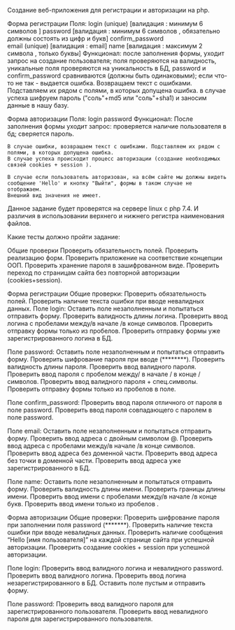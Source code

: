 Создание веб-приложения для регистрации и авторизации на php.

Форма регистрации
Поля:
login (unique)    [валидация : минимум 6 символов ]
password          [валидация : минимум 6 символов , обязательно должны состоять из цифр и букв]
confirm_password  
email (unique)    [валидация : email]
name              [валидация : максимум 2 символа , только буквы]
Функционал:
после заполнения формы, уходит запрос на создание пользователя;
поля проверяются на валидность, уникальные поля проверяются на уникальность в БД, password и confirm_password сравниваются (должны быть одинаковыми);
если что-то не так - выдается ошибка. Возвращаем текст с ошибками. Подставляем их рядом с полями, в которых допущена ошибка.
в случае успеха шифруем пароль ("соль"+md5 или "соль"+sha1) и заносим данные в нашу базу.

Форма авторизации
Поля:
login
password
Функционал:
После заполнения формы уходит запрос:
проверяется наличие пользователя в бд;
сверяется пароль.

    В случае ошибки, возвращаем текст с ошибками. Подставляем их рядом с полями, в которых допущена ошибка.
    В случае успеха происходит процесс авторизации (создание необходимых связей cookies + session ).

    В случае если пользователь авторизован, на всём сайте мы должны видеть сообщение 'Hello' и кнопку "Выйти", формы в таком случае не отображаем.
    Внешний вид значения не имеет.



Данное задание будет проверятся на сервере linux с php 7.4.
И различия в использовании верхнего и нижнего регистра наименования файлов.




Какие тесты должно пройти задание:

Общие проверки
Проверить обязательность полей.
Проверить реализацию форм.
Проверить приложение на соответствие концепции ООП.
Проверить хранение пароля в зашифрованном виде.
Проверить переход по страницам сайта без повторной авторизации (cookies+session).

Форма регистрации
Общие проверки:
Проверить обязательность полей.
Проверить наличие текста ошибки при вводе невалидных данных.
Поле login:
Оставить поле незаполненным и попытаться отправить форму.
Проверить валидность длины логина.
Проверить ввод логина с пробелами между/в начале /в конце символов.
Проверить отправку формы только из пробелов.
Проверить отправку формы  уже зарегистрированного логина в БД.


Поле password:
Оставить поле незаполненным и попытаться отправить форму.
Проверить шифрование пароля при вводе (********).
Проверить валидность длины пароля.
Проверить ввод валидного пароля.
Проверить ввод пароля с пробелом между/ в начале / в конце / символов.
Проверить ввод валидного пароля + спец.символы.
Проверить отправку формы только из пробелов в поле.

 
Поле confirm_password:
Проверить ввод пароля отличного от пароля в поле password.
Проверить ввод пароля совпадающего с паролем в поле password.

Поле email:
Оставить поле незаполненным и попытаться отправить форму.
Проверить ввод адреса с двойным символом @.
Проверить ввод адреса с пробелами между/в начале /в конце символов. 
Проверить ввод адреса без доменной части.
Проверить ввод адреса без точки в доменной части.
Проверить ввод адреса уже зарегистрированного в БД.

Поле name:
Оставить поле незаполненным и попытаться отправить форму.
Проверить валидность длины имени.
Проверить границы длины имени.
Проверить ввод имени с пробелами между/в начале /в конце букв.
Проверить ввод имени только из пробелов .
 
Форма авторизации
Общие проверки:
Проверить шифрование пароля при заполнении поля password (*******).
Проверить наличие текста ошибки при вводе невалидных данных.
Проверить наличие сообщения “Hello [имя пользователя]” на каждой странице сайта при успешной авторизации.
Проверить создание cookies + session при успешной авторизации.

Поле login:
Проверить ввод валидного логина и невалидного password.
Проверить ввод валидного логина.
Проверить ввод логина незарегистрированного в БД.
Оставить поле пустым и отправить форму.

Поле password:
Проверить ввод валидного пароля для зарегистрированного пользователя.
Проверить ввод невалидного пароля для зарегистрированного пользователя.
